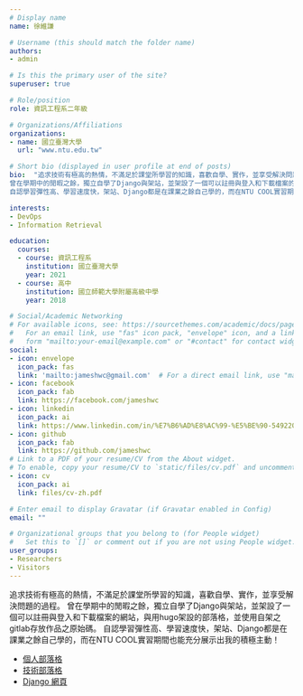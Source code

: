 ```yaml
---
# Display name
name: 徐維謙

# Username (this should match the folder name)
authors:
- admin

# Is this the primary user of the site?
superuser: true

# Role/position
role: 資訊工程系二年級

# Organizations/Affiliations
organizations:
- name: 國立臺灣大學
  url: "www.ntu.edu.tw"

# Short bio (displayed in user profile at end of posts)
bio:  "追求技術有極高的熱情，不滿足於課堂所學習的知識，喜歡自學、實作，並享受解決問題的過程。
曾在學期中的閒暇之餘，獨立自學了Django與架站，並架設了一個可以註冊與登入和下載檔案的網站，與用hugo架設的部落格，並使用自架之gitlab存放作品之原始碼。
自認學習彈性高、學習速度快，架站、Django都是在課業之餘自己學的，而在NTU COOL實習期間也能充分展示出我的積極主動！"

interests:
- DevOps
- Information Retrieval

education:
  courses:
  - course: 資訊工程系
    institution: 國立臺灣大學
    year: 2021
  - course: 高中
    institution: 國立師範大學附屬高級中學
    year: 2018

# Social/Academic Networking
# For available icons, see: https://sourcethemes.com/academic/docs/page-builder/#icons
#   For an email link, use "fas" icon pack, "envelope" icon, and a link in the
#   form "mailto:your-email@example.com" or "#contact" for contact widget.
social:
- icon: envelope
  icon_pack: fas
  link: 'mailto:jameshwc@gmail.com'  # For a direct email link, use "mailto:test@example.org".
- icon: facebook
  icon_pack: fab
  link: https://facebook.com/jameshwc
- icon: linkedin
  icon_pack: ai
  link: https://www.linkedin.com/in/%E7%B6%AD%E8%AC%99-%E5%BE%90-549220183/
- icon: github
  icon_pack: fab
  link: https://github.com/jameshwc
# Link to a PDF of your resume/CV from the About widget.
# To enable, copy your resume/CV to `static/files/cv.pdf` and uncomment the lines below.
- icon: cv
  icon_pack: ai
  link: files/cv-zh.pdf

# Enter email to display Gravatar (if Gravatar enabled in Config)
email: ""

# Organizational groups that you belong to (for People widget)
#   Set this to `[]` or comment out if you are not using People widget.
user_groups:
- Researchers
- Visitors
---
```


追求技術有極高的熱情，不滿足於課堂所學習的知識，喜歡自學、實作，並享受解決問題的過程。
曾在學期中的閒暇之餘，獨立自學了Django與架站，並架設了一個可以註冊與登入和下載檔案的網站，與用hugo架設的部落格，並使用自架之gitlab存放作品之原始碼。
自認學習彈性高、學習速度快，架站、Django都是在課業之餘自己學的，而在NTU COOL實習期間也能充分展示出我的積極主動！

- [個人部落格](https://blog.jameshsu.csie.org)
- [技術部落格](https://tech-blog.jameshsu.csie.org)
- [Django 網頁](https://django.jameshsu.csie.org)